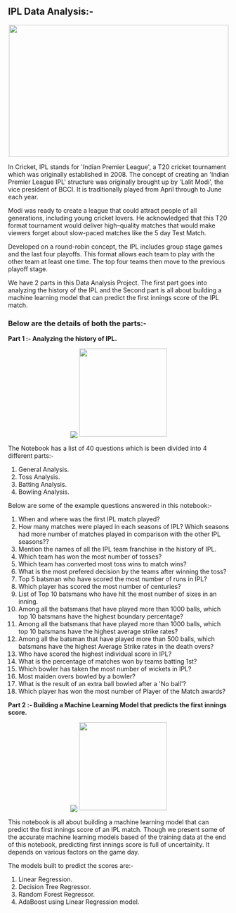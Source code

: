 ## IPL Data Analysis:-

<div id="header" align="center">
  <img src="https://images.indianexpress.com/2020/09/ipl-schedule.jpg" width="500" height="300"/>
</div>

In Cricket, IPL stands for 'Indian Premier League', a T20 cricket tournament which was originally established in 2008. The concept of creating an 'Indian Premier League IPL' structure was originally brought up by 'Lalit Modi', the vice president of BCCI. It is traditionally played from April through to June each year.

Modi was ready to create a league that could attract people of all generations, including young cricket lovers. He acknowledged that this T20 format tournament would deliver high–quality matches that would make viewers forget about slow-paced matches like the 5 day Test Match.

Developed on a round-robin concept, the IPL includes group stage games and the last four playoffs. This format allows each team to play with the other team at least one time. The top four teams then move to the previous playoff stage. 

We have 2 parts in this Data Analysis Project. The first part goes into analyzing the history of the IPL and the Second part is all about building a machine learning model that can predict the first innings score of the IPL match.

### Below are the details of both the parts:-

**Part 1 :- Analyzing the history of IPL.**

<div id="header" align="center">
  <img src="<div id="header" align="center">
  <img src="https://media.giphy.com/media/JrXas5ecb4FkwbFpIE/giphy.gif" width="200"/>
</div>

The Notebook has a list of 40 questions which is been divided into 4 different parts:-

1. General Analysis.
2. Toss Analysis.
3. Batting Analysis.
4. Bowling Analysis.

Below are some of the example questions answered in this notebook:- 

1. When and where was the first IPL match played?
2. How many matches were played in each seasons of IPL? Which seasons had more number of matches played in comparison with the other IPL seasons??
3. Mention the names of all the IPL team franchise in the history of IPL.
4. Which team has won the most number of tosses?
5. Which team has converted most toss wins to match wins?
6. What is the most prefered decision by the teams after winning the toss?
7. Top 5 batsman who have scored the most number of runs in IPL?
8. Which player has scored the most number of centuries?
9. List of Top 10 batsmans who have hit the most number of sixes in an inning.
10. Among all the batsmans that have played more than 1000 balls, which top 10 batsmans have the highest boundary percentage?
11. Among all the batsmans that have played more than 1000 balls, which top 10 batsmans have the highest average strike rates?
12. Among all the batsman that have played more than 500 balls, which batsmans have the highest Average Strike rates in the death overs?
13.  Who have scored the highest individual score in IPL?
14.  What is the percentage of matches won by teams batting 1st?
15.  Which bowler has taken the most number of wickets in IPL?
16.  Most maiden overs bowled by a bowler?
17.  What is the result of an extra ball bowled after a 'No ball'?
18.  Which player has won the most number of Player of the Match awards?

**Part 2 :- Building a Machine Learning Model that predicts the first innings score.**
                                                                                 
<div id="header" align="center">
  <img src="<div id="header" align="center">
  <img src="https://media.giphy.com/media/iPj5oRtJzQGxwzuCKV/giphy.gif" width="200"/>
</div>

This notebook is all about building a machine learning model that can predict the first innings score of an IPL match. Though we present some of the accurate machine learning models based of the training data at the end of this notebook, predicting first innings score is full of uncertainity. It depends on various factors on the game day.

The models built to predict the scores are:-

1. Linear Regression.
2. Decision Tree Regressor.
3. Random Forest Regressor.
4. AdaBoost using Linear Regression model.

